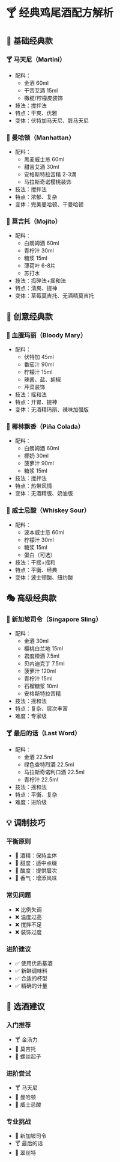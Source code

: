 # 🍸 经典鸡尾酒配方解析

## 🌟 基础经典款

### 🍸 马天尼（Martini）
- 配料：
  - 金酒 60ml
  - 干苦艾酒 15ml
  - 橄榄/柠檬皮装饰
- 技法：搅拌法
- 特点：干爽、优雅
- 变体：伏特加马天尼、脏马天尼

### 🥃 曼哈顿（Manhattan）
- 配料：
  - 黑麦威士忌 60ml
  - 甜苦艾酒 30ml
  - 安格斯特拉苦精 2-3滴
  - 马拉斯奇诺樱桃装饰
- 技法：搅拌法
- 特点：浓郁、复杂
- 变体：完美曼哈顿、干曼哈顿

### 🌿 莫吉托（Mojito）
- 配料：
  - 白朗姆酒 60ml
  - 青柠汁 30ml
  - 糖浆 15ml
  - 薄荷叶 6-8片
  - 苏打水
- 技法：捣碎法+摇和法
- 特点：清爽、提神
- 变体：草莓莫吉托、无酒精莫吉托

## 🎨 创意经典款

### 🍊 血腥玛丽（Bloody Mary）
- 配料：
  - 伏特加 45ml
  - 番茄汁 90ml
  - 柠檬汁 15ml
  - 辣酱、盐、胡椒
  - 芹菜装饰
- 技法：摇和法
- 特点：开胃、提神
- 变体：无酒精玛丽、辣味加强版

### 🥥 椰林飘香（Piña Colada）
- 配料：
  - 白朗姆酒 60ml
  - 椰奶 30ml
  - 菠萝汁 90ml
  - 糖浆 15ml
- 技法：搅拌法
- 特点：热带风情
- 变体：无酒精版、奶油版

### 🍋 威士忌酸（Whiskey Sour）
- 配料：
  - 波本威士忌 60ml
  - 柠檬汁 30ml
  - 糖浆 15ml
  - 蛋白（可选）
- 技法：干摇+摇和
- 特点：平衡、经典
- 变体：波士顿酸、纽约酸

## 🎭 高级经典款

### 🌺 新加坡司令（Singapore Sling）
- 配料：
  - 金酒 30ml
  - 樱桃白兰地 15ml
  - 君度橙酒 7.5ml
  - 贝内迪克丁 7.5ml
  - 菠萝汁 120ml
  - 青柠汁 15ml
  - 石榴糖浆 10ml
  - 安格斯特拉苦精
- 技法：摇和法
- 特点：复杂、层次丰富
- 难度：专家级

### 🍸 最后的话（Last Word）
- 配料：
  - 金酒 22.5ml
  - 绿色查特烈酒 22.5ml
  - 马拉斯奇诺利口酒 22.5ml
  - 青柠汁 22.5ml
- 技法：摇和法
- 特点：平衡、复杂
- 难度：进阶级

## 💡 调制技巧

### 平衡原则
- 🍺 酒精：保持主体
- 🍯 甜度：适中点缀
- 🍋 酸度：提供层次
- 🌿 香气：增添风味

### 常见问题
- ❌ 比例失调
- ❌ 温度过高
- ❌ 搅拌不足
- ❌ 装饰过度

### 进阶建议
- ✅ 使用优质基酒
- ✅ 新鲜调味料
- ✅ 合适的杯型
- ✅ 精确的计量

## 🎯 选酒建议

### 入门推荐
- 🍸 金汤力
- 🌿 莫吉托
- 🍊 螺丝起子

### 进阶尝试
- 🍸 马天尼
- 🥃 曼哈顿
- 🍋 威士忌酸

### 专业挑战
- 🌺 新加坡司令
- 🍸 最后的话
- 🌟 翠丝特